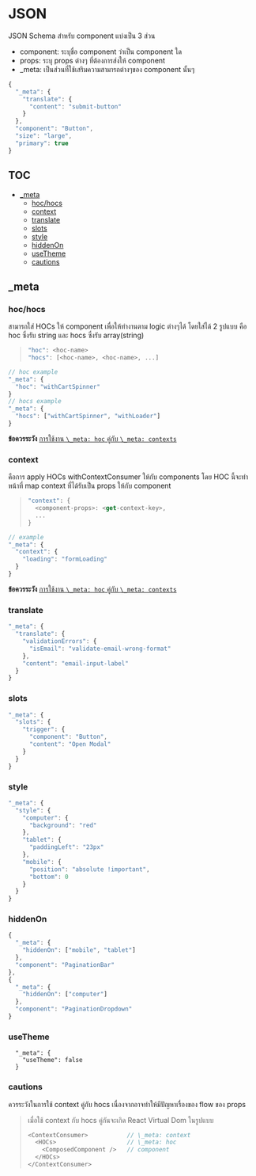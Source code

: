 # JSON
JSON Schema สำหรับ component แบ่งเป็น 3 ส่วน
- component: ระบุชื่อ component ว่าเป็น component ใด
- props: ระบุ props ต่างๆ ที่ต้องการส่งให้ component
- \_meta: เป็นส่วนที่ใช้เสริมความสามารถต่างๆของ component นั้นๆ
```js
{
  "_meta": {
    "translate": {
      "content": "submit-button"
    }
  },
  "component": "Button",
  "size": "large",
  "primary": true
}
```

## TOC
* [\_meta](#_meta)
  * [hoc/hocs](#hochocs)
  * [context](#context)
  * [translate](#translate)
  * [slots](#slots)
  * [style](#style)
  * [hiddenOn](#hiddenon)
  * [useTheme](#usetheme)
  * [cautions](#cautions)

## \_meta

### hoc/hocs
สามารถใส่ HOCs ให้ component เพื่อให้ทำงานตาม logic ต่างๆได้ โดยใส่ได้ 2 รูปแบบ คือ hoc ซึ่งรับ string และ hocs ซึ่งรับ array(string)
> ```js
> "hoc": <hoc-name>
> "hocs": [<hoc-name>, <hoc-name>, ...]
> ```
```js
// hoc example
"_meta": {
  "hoc": "withCartSpinner"
}
// hocs example
"_meta": {
  "hocs": ["withCartSpinner", "withLoader"]
}
```
**ข้อควรระวัง** [การใช้งาน ```\_meta: hoc``` คู่กับ ```\_meta: contexts```](#cautions)

### context
คือการ apply HOCs withContextConsumer ให้กับ components โดย HOC นี้จะทำหน้าที่ map context ที่ได้รับเป็น props ให้กับ component
> ```js
> "context": {
>   <component-props>: <get-context-key>,
>   ...
> }
> ```
```js
// example
"_meta": {
  "context": {
    "loading": "formLoading"
  }
}
```
**ข้อควรระวัง** [การใช้งาน ```\_meta: hoc``` คู่กับ ```\_meta: contexts```](#cautions)

### translate

```js
"_meta": {
  "translate": {
    "validationErrors": {
      "isEmail": "validate-email-wrong-format"
    },
    "content": "email-input-label"
  }
}
```
### slots
```js
"_meta": {
  "slots": {
    "trigger": {
      "component": "Button",
      "content": "Open Modal"
    }
  }
}
```
### style
```js
"_meta": {
  "style": {
    "computer": {
      "background": "red"
    },
    "tablet": {
      "paddingLeft": "23px"
    },
    "mobile": {
      "position": "absolute !important",
      "bottom": 0
    }
  }
}
```
### hiddenOn
```js
{
  "_meta": {
    "hiddenOn": ["mobile", "tablet"]
  },
  "component": "PaginationBar"
},
{
  "_meta": {
    "hiddenOn": ["computer"]
  },
  "component": "PaginationDropdown"
}
```
### useTheme
```
  "_meta": {
    "useTheme": false
  }
```
### cautions
ควรระวังในการใช้ context คู่กับ hocs เนื่องจากอาจทำให้มีปัญหาเรื่องของ flow ของ props
> เมื่อใช้ context กับ hocs คู่กันจะเกิด React Virtual Dom ในรูปแบบ
> ```js
> <ContextConsumer>           // \_meta: context
>   <HOCs>                    // \_meta: hoc
>     <ComposedComponent />   // component
>   </HOCs>
> </ContextConsumer>
> ```
